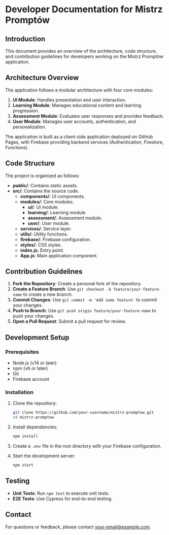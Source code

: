 # Developer Documentation for Mistrz Promptów

## Introduction

This document provides an overview of the architecture, code structure, and contribution guidelines for developers working on the Mistrz Promptów application.

## Architecture Overview

The application follows a modular architecture with four core modules:

1. **UI Module**: Handles presentation and user interaction.
2. **Learning Module**: Manages educational content and learning progression.
3. **Assessment Module**: Evaluates user responses and provides feedback.
4. **User Module**: Manages user accounts, authentication, and personalization.

The application is built as a client-side application deployed on GitHub Pages, with Firebase providing backend services (Authentication, Firestore, Functions).

## Code Structure

The project is organized as follows:

- **public/**: Contains static assets.
- **src/**: Contains the source code.
  - **components/**: UI components.
  - **modules/**: Core modules.
    - **ui/**: UI module.
    - **learning/**: Learning module.
    - **assessment/**: Assessment module.
    - **user/**: User module.
  - **services/**: Service layer.
  - **utils/**: Utility functions.
  - **firebase/**: Firebase configuration.
  - **styles/**: CSS styles.
  - **index.js**: Entry point.
  - **App.js**: Main application component.

## Contribution Guidelines

1. **Fork the Repository**: Create a personal fork of the repository.
2. **Create a Feature Branch**: Use `git checkout -b feature/your-feature-name` to create a new branch.
3. **Commit Changes**: Use `git commit -m 'Add some feature'` to commit your changes.
4. **Push to Branch**: Use `git push origin feature/your-feature-name` to push your changes.
5. **Open a Pull Request**: Submit a pull request for review.

## Development Setup

### Prerequisites

- Node.js (v14 or later)
- npm (v6 or later)
- Git
- Firebase account

### Installation

1. Clone the repository:

   ```bash
   git clone https://github.com/your-username/mistrz-promptow.git
   cd mistrz-promptow
   ```

2. Install dependencies:

   ```bash
   npm install
   ```

3. Create a `.env` file in the root directory with your Firebase configuration.

4. Start the development server:
   ```bash
   npm start
   ```

## Testing

- **Unit Tests**: Run `npm test` to execute unit tests.
- **E2E Tests**: Use Cypress for end-to-end testing.

## Contact

For questions or feedback, please contact [your-email@example.com](mailto:your-email@example.com).
